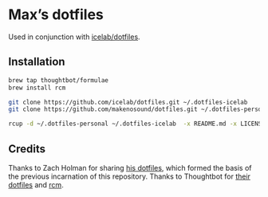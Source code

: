 # Max’s dotfiles

Used in conjunction with [icelab/dotfiles](http://github.com/icelab/dotfiles).

## Installation

```sh
brew tap thoughtbot/formulae
brew install rcm

git clone https://github.com/icelab/dotfiles.git ~/.dotfiles-icelab
git clone https://github.com/makenosound/dotfiles.git ~/.dotfiles-personal

rcup -d ~/.dotfiles-personal ~/.dotfiles-icelab  -x README.md -x LICENSE
```

## Credits

Thanks to Zach Holman for sharing [his dotfiles](https://github.com/holman/dotfiles), which formed the basis of the previous incarnation of this repository. Thanks to Thoughtbot for [their dotfiles](https://github.com/thoughtbot/dotfiles) and [rcm](https://github.com/thoughtbot/rcm).
